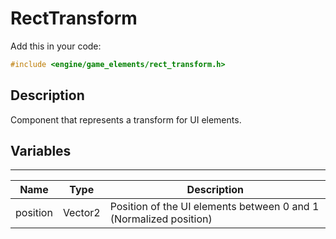 # RectTransform

Add this in your code:
```cpp
#include <engine/game_elements/rect_transform.h>
```

## Description

Component that represents a transform for UI elements.

## Variables

---
| Name | Type | Description |
|-|-|-|
position | Vector2 | Position of the UI elements between 0 and 1 (Normalized position)